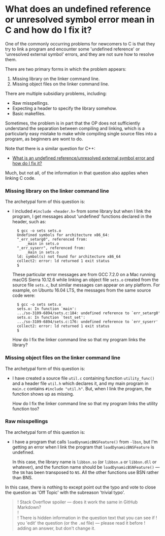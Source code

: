 # What does an undefined reference or unresolved symbol error mean in C and how do I fix it?

<!--

If you add a new answer distinct from any of the existing answers,
please use one of the existing answers as a template.

Answers should contain links to original questions covering the same
topic when possible.
Those links should be in the modern [displayed
text](https://example.com/whatever) URL notation because it keeps the
URL together with the title, which is much more maintainable.
The links to questions can be terse: [SO
1234-5678](https://stackoverflow.com/q/12345678) is sufficient to give a
link.
The answer here should supersede the linked questions, but linking to
the original may help someone.

-->

One of the commonly occurring problems for newcomers to C is that they
try to link a program and encounter some 'undefined reference' or
'unresolved external symbol' errors, and they are not sure how to
resolve them.

There are two primary forms in which the problem appears:

1. Missing library on the linker command line.
2. Missing object files on the linker command line.

There are multiple subsidiary problems, including:

* Raw misspellings.
* Expecting a header to specify the library somehow.
* Basic makefiles.

Sometimes, the problem is in part that the OP does not sufficiently
understand the separation between compiling and linking, which is a
particularly easy mistake to make while compiling single source files
into a program, as beginners are wont to do.

Note that there is a similar question for C++:

* [What is an undefined reference/unresolved external symbol error and
   how do I fix it?](https://stackoverflow.com/questions/12573816)

Much, but not all, of the information in that question also applies when
linking C code.

### Missing library on the linker command line

The archetypal form of this question is:

* I included `#include <header.h>` from some library but when I link the
  program, I get messages about 'undefined' functions declared in the header, such as:

        $ gcc -o sets sets.o
        Undefined symbols for architecture x86_64:
        "_err_setarg0", referenced from:
            _main in sets.o
        "_err_syserr", referenced from:
            _main in sets.o
        ld: symbol(s) not found for architecture x86_64
        collect2: error: ld returned 1 exit status
        $

  These particular error messages are from GCC 7.2.0 on a Mac running
  macOS Sierra 10.12.6 while linking an object file `sets.o` created
  from the source file `sets.c`, but similar messages can appear on any
  platform.  For example, on Ubuntu 16.04 LTS, the messages from the
  same source code were:

        $ gcc -o sets sets.o
        sets.o: In function `main':
        .../so-3109-6894/sets.c:184: undefined reference to `err_setarg0'
        sets.o: In function `test_set':
        .../so-3109-6894/sets.c:176: undefined reference to `err_syserr'
        collect2: error: ld returned 1 exit status
        $

  How do I fix the linker command line so that my program links the
  library?

### Missing object files on the linker command line

The archetypal form of this question is:

* I have created a source file `util.c` containing function
  `utility_func()` and a header file `util.h` which declares it, and my
  main program in `main.c` contains `#include "util.h"`.
  But, when I link the program, the function shows up as missing.

  How do I fix the linker command line so that my program links the
  utility function too?

### Raw misspellings

The archetypal form of this question is:

* I have a program that calls `loadDynamicBNSFeature()` from `-lbsn`,
  but I'm getting an error when I link the program that
  `loadDynamicBNSFeature` is undefined.

  In this case, the library name is `libbsn.so` (or `libbsn.a` or
  `libbsn.dll` or whatever), and the function name should be
  `loadDynamicBSNFeature()` — the `SN` has been transposed to `NS`.
  All the other functions use BSN rather than BNS.

In this case, there is nothing to except point out the typo and vote to
close the question as 'Off Topic' with the subreason 'trivial typo'.


<!--

And also:

* Create your own library — static library.
* Create your own library - shared library.
* Use your own library to build your executable.
* Use libtool to create your own library.
* Using weak references.
* Using dynamically loaded libraries.
* Making dynamically loaded libraries call functions in your executable.
* Configuration and pre-requisite libraries or modules.
* Mixing C and C++ linking.

and the list can grow semi-indefinitely.
Note that the actions for building libraries may vary between Windows
and other systems, but using `libtool` alters the cognitive load
required.
It implies a use of the most of the 'Auto Tools' tool chain, which isn't
acceptable to everyone for valid reasons.
It means the answers are likely to be long-winded.

At some point, we'll need to take a view on what is and is not
appropriate.
At the moment, we'll keep things as simple as possible (but, to
paraphrase a quote attributed to Einstein, no simpler).

-->


>! Stack Overflow spoiler — does it work the same in GitHub Markdown?  
>!  
>! There is hidden information in the question text that you can see if
>! you 'edit' the question (or the `.md` file) — please read it before
>! adding an answer, but don't change it.
